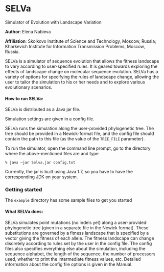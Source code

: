 # SELVa

Simulator of Evolution with Landscape Variation


**Author**: Elena Nabieva

**Affiliation**: Skolkovo Institute of Science and Technology, Moscow, Russia; Kharkevich Institute for Information Transmission Problems, Moscow, Russia.

SELVa is a simulator of sequence evolution that allows the fitness landscape to vary according to user-specified rules.  It is geared towards exploring the effects of landscape change on molecular sequence evolution.  SELVa has a variety of options for specifying the rules of landscape change, allowing the user to tailor the simulation to his or her needs and to explore various evolutionary scenarios.

#### How to run SELVa:
SELVa is distributed as a Java jar file.

Simulation settings are given in a config file.

SELVa runs the simulation along the user-provided phylogenetic tree.  The tree should be provided in a Newick-format file, and the config file should contain the path to this file (as the value of the `TREE_FILE` parameter).

To run the simulator, open the command line prompt, go to the directory where the above-mentioned files are and type

`% java –jar Selva.jar config.txt`

Currently, the jar is built using Java 1.7, so you have to have the corresponding JDK on your system.

### Getting started
The `example` directory has some sample files to get you started

#### What SELVa does:
SELVa simulates point mutations (no indels yet) along a user-provided phylogenetic tree (given in a separate file in the Newick format).  These substitutions are governed by a fitness landscape that is specified by a vector giving the fitness of each allele.  The fitness landscape can change discretely according to rules set by the user in the config file.  The config files also specifies everything else about the simulation, including the sequence alphabet, the length of the sequence, the number of processors used, whether to print the intermediate fitness values, etc.  Detailed information about the config file options is given in the Manual.

